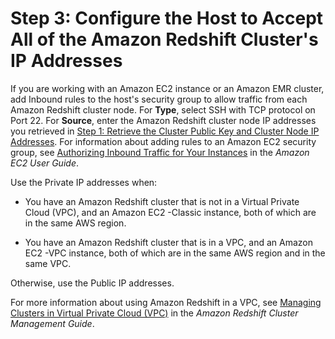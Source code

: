# Step 3: Configure the Host to Accept All of the Amazon Redshift Cluster's IP Addresses<a name="load-from-host-steps-configure-security-groups"></a>

 If you are working with an Amazon EC2 instance or an Amazon EMR cluster, add Inbound rules to the host's security group to allow traffic from each Amazon Redshift cluster node\. For **Type**, select SSH with TCP protocol on Port 22\. For **Source**, enter the Amazon Redshift cluster node IP addresses you retrieved in [Step 1: Retrieve the Cluster Public Key and Cluster Node IP Addresses](load-from-host-steps-retrieve-key-and-ips.md)\. For information about adding rules to an Amazon EC2 security group, see [Authorizing Inbound Traffic for Your Instances](http://docs.aws.amazon.com/AWSEC2/latest/UserGuide/authorizing-access-to-an-instance.html) in the *Amazon EC2 User Guide*\. 

Use the Private IP addresses when: 

+ You have an Amazon Redshift cluster that is not in a Virtual Private Cloud \(VPC\), and an Amazon EC2 \-Classic instance, both of which are in the same AWS region\. 

+  You have an Amazon Redshift cluster that is in a VPC, and an Amazon EC2 \-VPC instance, both of which are in the same AWS region and in the same VPC\. 

 Otherwise, use the Public IP addresses\.

For more information about using Amazon Redshift in a VPC, see [Managing Clusters in Virtual Private Cloud \(VPC\)](http://docs.aws.amazon.com/redshift/latest/mgmt/managing-clusters-vpc.html) in the *Amazon Redshift Cluster Management Guide*\. 